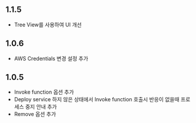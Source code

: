 ## 1.1.5
- Tree View를 사용하여 UI 개선

## 1.0.6
- AWS Credentials 변경 설정 추가

## 1.0.5
- Invoke function 옵션 추가
- Deploy service 하지 않은 상태에서 Invoke function 호출시 반응이 없을때 프로세스 중지 안내 추가
- Remove 옵션 추가
